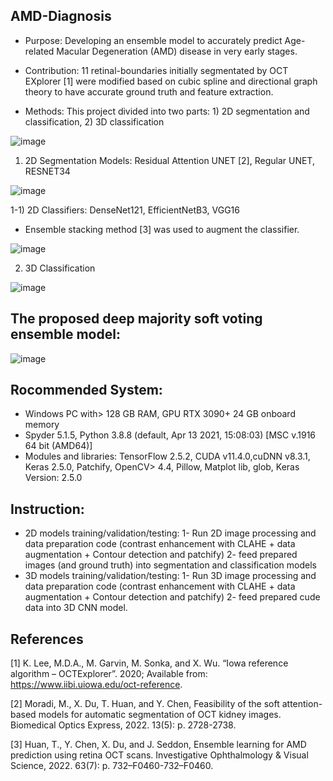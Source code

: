## AMD-Diagnosis
- Purpose: Developing an ensemble model to accurately predict Age-related Macular Degeneration (AMD) disease in very early stages.
- Contribution: 11 retinal-boundaries initially segmentated by OCT EXplorer [1] were modified based on cubic spline and directional graph theory to have accurate ground truth and feature extraction.

- Methods: This project divided into two parts: 1) 2D segmentation and classification, 2) 3D classification

![image](https://user-images.githubusercontent.com/78983558/175354387-87449555-41ba-4023-8429-75ee1c6f99fa.png)


1) 2D Segmentation Models: Residual Attention UNET [2], Regular UNET, RESNET34

![image](https://user-images.githubusercontent.com/78983558/173388606-73ff8358-a5b9-40cf-bc32-d3cea0f1371d.png)


   1-1) 2D Classifiers: DenseNet121, EfficientNetB3, VGG16
   - Ensemble stacking method [3] was used to augment the classifier. 
   
   ![image](https://user-images.githubusercontent.com/78983558/170849649-e42c300d-e0fc-4a7a-9aed-2ecde02bd673.png)

2) 3D Classification

![image](https://user-images.githubusercontent.com/78983558/175359074-cc1fe40f-8570-42e8-82fa-97a26593015e.png)

## The proposed deep majority soft voting ensemble model:

![image](https://user-images.githubusercontent.com/78983558/170849676-5cd4f183-999a-4abd-9f2c-0aaa91c3cb0f.png)

## Rocommended System:
- Windows PC with> 128 GB RAM, GPU RTX 3090+ 24 GB onboard memory
- Spyder 5.1.5, Python 3.8.8 (default, Apr 13 2021, 15:08:03) [MSC v.1916 64 bit (AMD64)]
- Modules and libraries: TensorFlow 2.5.2, CUDA v11.4.0,cuDNN v8.3.1, Keras 2.5.0, Patchify, OpenCV> 4.4, Pillow, Matplot lib, glob, Keras Version: 2.5.0

## Instruction:
- 2D models training/validation/testing:
1- Run 2D image processing and data preparation code (contrast enhancement with CLAHE + data augmentation + Contour detection and patchify)
2- feed prepared images (and ground truth) into segmentation and classification models
- 3D models training/validation/testing:
1- Run 3D image processing and data preparation code (contrast enhancement with CLAHE + data augmentation + Contour detection and patchify)
2- feed prepared cude data into 3D CNN model. 


## References
[1] K. Lee, M.D.A., M. Garvin, M. Sonka, and X. Wu. “Iowa reference algorithm – OCTExplorer”. 2020; Available from: https://www.iibi.uiowa.edu/oct-reference.

[2] Moradi, M., X. Du, T. Huan, and Y. Chen, Feasibility of the soft attention-based models for automatic segmentation of OCT kidney images. Biomedical Optics Express, 2022. 13(5): p. 2728-2738.

[3] Huan, T., Y. Chen, X. Du, and J. Seddon, Ensemble learning for AMD prediction using retina OCT scans. Investigative Ophthalmology & Visual Science, 2022. 63(7): p. 732–F0460-732–F0460.
